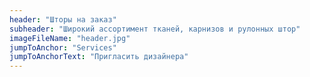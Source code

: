 ```yaml
---
header: "Шторы на заказ"
subheader: "Широкий ассортимент тканей, карнизов и рулонных штор"
imageFileName: "header.jpg"
jumpToAnchor: "Services"
jumpToAnchorText: "Пригласить дизайнера"
---
```

